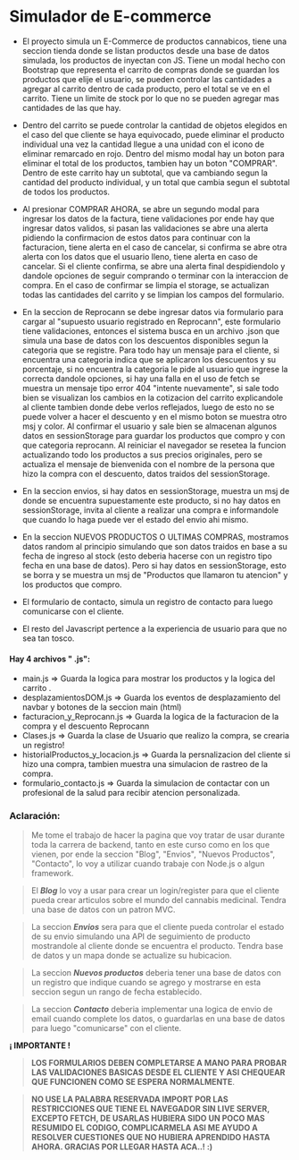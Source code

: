 
# Simulador de E-commerce 

- El proyecto simula un E-Commerce de productos cannabicos, tiene una seccion tienda donde se listan productos desde una base de datos simulada, los productos de inyectan con JS. Tiene un modal hecho con Bootstrap que representa el carrito de compras donde se guardan los productos que elije el usuario, se pueden controlar las cantidades a agregar al carrito dentro de cada producto, pero el total se ve en el carrito. Tiene un limite de stock por lo que no se pueden agregar mas cantidades de las que hay. 

- Dentro del carrito se puede controlar la cantidad de objetos elegidos en el caso del que cliente se haya equivocado, puede eliminar el producto individual una vez la cantidad llegue a una unidad con el icono de eliminar remarcado en rojo. Dentro del mismo modal hay un boton para eliminar el total de los productos, tambien hay un boton "COMPRAR". Dentro de este carrito hay un subtotal, que va cambiando segun la cantidad del producto individual, y un total que cambia segun el subtotal de todos los productos.

- Al presionar COMPRAR AHORA, se abre un segundo modal para ingresar los datos de la factura, tiene validaciones por ende hay que ingresar datos validos, si pasan las validaciones se abre una alerta pidiendo la confirmacion de estos datos para continuar con la facturacion, tiene alerta en el caso de cancelar, si confirma se abre otra alerta con los datos que el usuario lleno, tiene alerta en caso de cancelar. Si el cliente confirma, se abre una alerta final despidiendolo y dandole opciones de seguir comprando o terminar con la interaccion de compra. En el caso de confirmar se limpia el storage, se actualizan todas las cantidades del carrito y se limpian los campos del formulario.

- En la seccion de Reprocann se debe ingresar datos via formulario para cargar al "supuesto usuario registrado en Reprocann", este formulario tiene validaciones, entonces el sistema busca en un archivo .json que simula una base de datos con los descuentos disponibles segun la categoria que se registre. Para todo hay un mensaje para el cliente, si encuentra una categoria indica que se aplicaron los descuentos y su porcentaje, si no encuentra la categoria le pide al usuario que ingrese la correcta dandole opciones, si hay una falla en el uso de fetch se muestra un mensaje tipo error 404 "intente nuevamente", si sale todo bien se visualizan los cambios en la cotizacion del carrito explicandole al cliente tambien donde debe verlos reflejados, luego de esto no se puede volver a hacer el descuento y en el mismo boton se muestra otro msj y color. Al confirmar el usuario y sale bien se almacenan algunos datos en sessionStorage para guardar los productos que compro y con que categoria reprocann. Al reiniciar el navegador se resetea la funcion actualizando todo los productos a sus precios originales, pero se actualiza el mensaje de bienvenida con el nombre de la persona que hizo la compra con el descuento, datos traidos del sessionStorage.

- En la seccion envios, si hay datos en sessionStorage, muestra un msj de donde se encuentra supuestamente este producto, si no hay datos en sessionStorage, invita al cliente a realizar una compra e informandole que cuando lo haga puede ver el estado del envio ahi mismo.

- En la seccion NUEVOS PRODUCTOS O ULTIMAS COMPRAS, mostramos datos random al principio simulando que son datos traidos en base a su fecha de ingreso al stock (esto deberia hacerse con un registro tipo fecha en una base de datos). Pero si hay datos en sessionStorage, esto se borra y se muestra un msj de "Productos que llamaron tu atencion" y los productos que compro. 

- El formulario de contacto, simula un registro de contacto para luego comunicarse con el cliente.


- El resto del Javascript pertence a la experiencia de usuario para que no sea tan tosco. 



#### Hay 4 archivos " .js":

- main.js =>  Guarda la logica para mostrar los productos y la logica del carrito .
- desplazamientosDOM.js =>  Guarda los eventos de desplazamiento del navbar y botones de la seccion main (html)
- facturacion_y_Reprocann.js =>  Guarda la logica de la facturacion de la compra y el descuento Reprocann
- Clases.js =>  Guarda la clase de Usuario que realizo la compra, se crearia un registro!
- historialProductos_y_locacion.js =>  Guarda la persnalizacion del cliente si hizo una compra, tambien muestra una simulacion de rastreo de la compra.
- formulario_contacto.js =>  Guarda la simulacion de contactar con un profesional de la salud para recibir atencion personalizada.




### Aclaración:


>Me tome el trabajo de hacer la pagina que voy tratar de usar durante toda la carrera de backend, tanto en este curso como en los que vienen, por ende la seccion "Blog", "Envios", "Nuevos Productos", "Contacto", lo voy a utilizar cuando trabaje con Node.js o algun framework.



> El **_Blog_** lo voy a usar para crear un login/register para que el cliente pueda crear articulos sobre el mundo del cannabis medicinal. Tendra una base de datos con un patron MVC.

> La seccion **_Envios_** sera para que el cliente pueda controlar el estado de su envio simulando una API de seguimiento de producto mostrandole al cliente donde se encuentra el producto. Tendra base de datos y un mapa donde se actualize su hubicacion.

> La seccion **_Nuevos productos_** deberia tener una base de datos con un registro que indique cuando se agrego y  mostrarse en esta seccion segun un rango de fecha establecido.

> La seccion **_Contacto_** deberia implementar una logica de envio de email cuando complete los datos, o guardarlas en una base de datos para luego "comunicarse" con el cliente.



**¡ IMPORTANTE !** 

> **LOS FORMULARIOS DEBEN COMPLETARSE A MANO PARA PROBAR LAS VALIDACIONES BASICAS DESDE EL CLIENTE Y ASI CHEQUEAR QUE FUNCIONEN COMO SE ESPERA NORMALMENTE**.

> **NO USE LA PALABRA RESERVADA IMPORT POR LAS RESTRICCIONES QUE TIENE EL NAVEGADOR SIN LIVE SERVER, EXCEPTO FETCH, DE USARLAS HUBIERA SIDO UN POCO MAS RESUMIDO EL CODIGO, COMPLICARMELA ASI ME AYUDO A RESOLVER CUESTIONES QUE NO HUBIERA APRENDIDO HASTA AHORA. GRACIAS POR LLEGAR HASTA ACA..! :)**